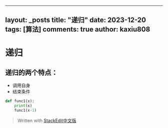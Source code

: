 
---
layout: _posts
title: "递归"
date:   2023-12-20
tags: [算法]
comments: true
author: kaxiu808  
--- 

# 递归


递归的两个特点：
--
- 调用自身            
- 结束条件   

```python
def func1(x):
	print(x)
	func1(x-1)
```


> Written with [StackEdit中文版](https://stackedit.cn/).
<!--stackedit_data:
eyJoaXN0b3J5IjpbLTIxMzIyNzE3NjRdfQ==
-->